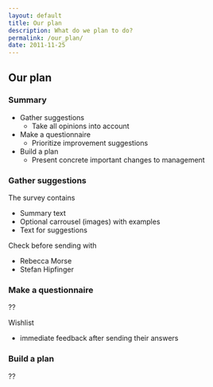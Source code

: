 ```yaml
---
layout: default
title: Our plan
description: What do we plan to do?
permalink: /our_plan/
date: 2011-11-25
---
```


## Our plan

### Summary

- Gather suggestions
  - Take all opinions into account 
- Make a questionnaire 
  - Prioritize improvement suggestions
- Build a plan
  - Present concrete important changes to management

### Gather suggestions

The survey contains

- Summary text
- Optional carrousel (images) with examples
- Text for suggestions

Check before sending with

- Rebecca Morse
- Stefan Hipfinger

### Make a questionnaire

??

Wishlist

- immediate feedback after sending their answers

### Build a plan

??